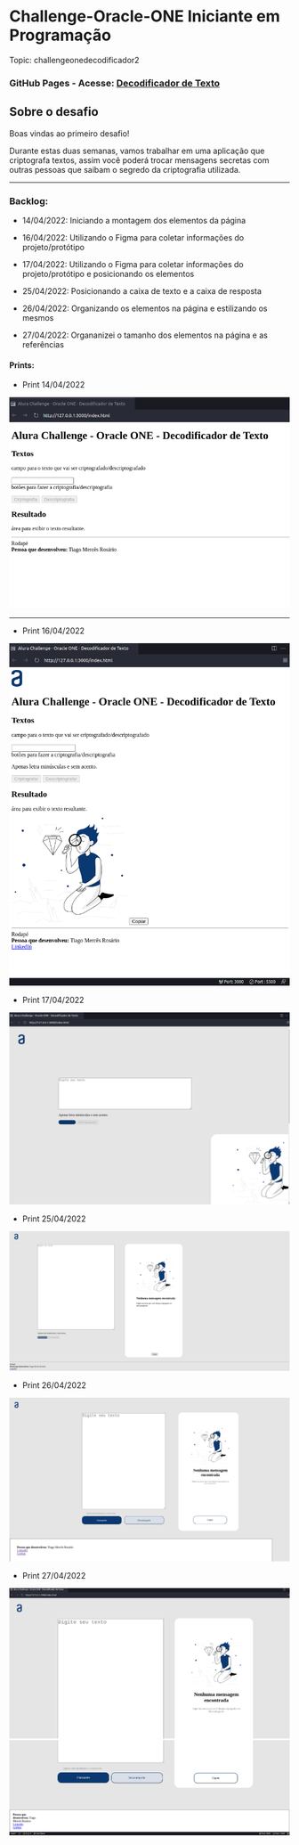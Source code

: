 # Challenge-Oracle-ONE Iniciante em Programação

Topic: challengeonedecodificador2


### GitHub Pages - Acesse: [Decodificador de Texto](https://tiagomerc.github.io/Challenge-Oracle-ONE-Iniciante-em-Programa-o/)

## Sobre o desafio

Boas vindas ao primeiro desafio!

Durante estas duas semanas, vamos trabalhar em uma aplicação que criptografa textos, assim você poderá trocar mensagens secretas com outras pessoas que saibam o segredo da criptografia utilizada.

---

### Backlog:

- 14/04/2022: Iniciando a montagem dos elementos da página

- 16/04/2022: Utilizando o Figma para coletar informações do projeto/protótipo

- 17/04/2022: Utilizando o Figma para coletar informações do projeto/protótipo e posicionando os elementos

- 25/04/2022: Posicionando a caixa de texto e a caixa de resposta 

- 26/04/2022: Organizando os elementos na página e estilizando os mesmos 

- 27/04/2022: Organanizei o tamanho dos elementos na página e as referências

#### Prints:

- Print 14/04/2022

![Print 14/04/2022](/imgs/prints/print.png)
____
- Print 16/04/2022

![Print 16/04/2022](/imgs/prints/print1.png)

- Print 17/04/2022

![Print 17/04/2022](/imgs/prints/print2.png)

- Print 25/04/2022

![Print 25/04/2022](/imgs/prints/print3.png)

- Print 26/04/2022

![Print 26/04/2022](/imgs/prints/print4.png)

- Print 27/04/2022

![Print 27/04/2022](/imgs/prints/print5.png)
![Print 27/04/2022](/imgs/prints/print5.1.png)

